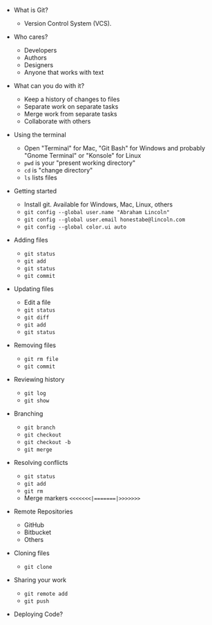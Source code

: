 * What is Git?
    * Version Control System (VCS).

* Who cares?
    * Developers
    * Authors
    * Designers
    * Anyone that works with text

* What can you do with it?
    * Keep a history of changes to files
    * Separate work on separate tasks
    * Merge work from separate tasks
    * Collaborate with others

* Using the terminal
    * Open "Terminal" for Mac, "Git Bash" for Windows and probably "Gnome
      Terminal" or "Konsole" for Linux
    * `pwd` is your "present working directory"
    * `cd` is "change directory"
    * `ls` lists files

* Getting started
    * Install git. Available for Windows, Mac, Linux, others
    * `git config --global user.name "Abraham Lincoln"`
    * `git config --global user.email honestabe@lincoln.com`
    * `git config --global color.ui auto`

* Adding files
    * `git status`
    * `git add`
    * `git status`
    * `git commit`

* Updating files
    * Edit a file
    * `git status`
    * `git diff`
    * `git add`
    * `git status`

* Removing files
    * `git rm file`
    * `git commit`

* Reviewing history
    * `git log`
    * `git show`

* Branching
    * `git branch`
    * `git checkout`
    * `git checkout -b`
    * `git merge`

* Resolving conflicts
    * `git status`
    * `git add`
    * `git rm`
    * Merge markers `<<<<<<<|=======|>>>>>>>`

* Remote Repositories
    * GitHub
    * Bitbucket
    * Others

* Cloning files
    * `git clone`

* Sharing your work
    * `git remote add`
    * `git push`

* Deploying Code?
